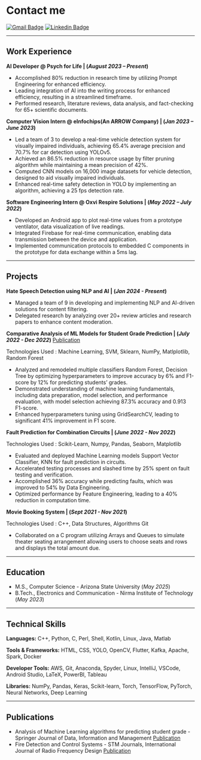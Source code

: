 # Contact me 
[![Gmail Badge](https://img.shields.io/badge/-spalkhiw@asu.edu-c14438?style=flat-square&logo=Gmail&logoColor=white&link=mailto:spalkhiw@asu.edu)](mailto:spalkhiw@asu.edu)
[![Linkedin Badge](https://img.shields.io/badge/-sparshpalkhiwala-blue?style=flat-square&logo=Linkedin&logoColor=white&link=https://www.linkedin.com/in/sparsh-palkhiwala/)](https://www.linkedin.com/in/sparsh-palkhiwala/)


--- 
## Work Experience

**AI Developer @ Psych for Life | (_August 2023 – Present_)**
- Accomplished 80% reduction in research time by utilizing Prompt Engineering for enhanced efficiency.
- Leading integration of AI into the writing process for enhanced efficiency, resulting in a streamlined timeframe.
- Performed research, literature reviews, data analysis, and fact-checking for 65+ scientific documents.

**Computer Vision Intern @ eInfochips(An ARROW Company) |  (_Jan 2023 – June 2023_)**
- Led a team of 3 to develop a real-time vehicle detection system for visually impaired individuals, achieving 65.4% average precision and 70.7% for car detection using YOLOv5.
- Achieved an 86.5% reduction in resource usage by filter pruning algorithm while maintaining a mean precision of 42%.
- Computed CNN models on 16,000 image datasets for vehicle detection, designed to aid visually impaired individuals.
- Enhanced real-time safety detection in YOLO by implementing an algorithm, achieving a 25 fps detection rate.

**Software Engineering Intern @ Oxvi Respire Solutions | (_May 2022 – July 2022_)**
- Developed an Android app to plot real-time values from a prototype ventilator, data visualization of live readings.
- Integrated Firebase for real-time communication, enabling data transmission between the device and application.
- Implemented communication protocols to embedded C components in the prototype for data exchange within a 5ms lag.

---

## Projects

**Hate Speech Detection using NLP and AI | (_Jan 2024 - Present_)**
- Managed a team of 9 in developing and implementing NLP and AI-driven solutions for content filtering.
- Delegated research by analyzing over 20+ review articles and research papers to enhance content moderation.

**Comparative Analysis of ML Models for Student Grade Prediction  | (_July 2022 - Dec 2022_)** [Publication](https://link.springer.com/article/10.1007/s42488-022-00078-2)

Technologies Used : Machine Learning, SVM, Sklearn, NumPy, Matlplotlib, Random Forest
- Analyzed and remodeled multiple classifiers Random Forest, Decision Tree by optimizing hyperparameters to improve accuracy by 6% and F1-score by 12% for predicting students’ grades.
- Demonstrated understanding of machine learning fundamentals, including data preparation, model selection, and performance evaluation, with model selection achieving 87.3% accuracy and 0.913 F1-score.
- Enhanced hyperparameters tuning using GridSearchCV, leading to significant 41% improvement in F1 score.

**Fault Prediction for Combination Circuits | (_June 2022 - Nov 2022_)**

Technologies Used : Scikit-Learn, Numpy, Pandas, Seaborn, Matplotlib 
- Evaluated and deployed Machine Learning models Support Vector Classifier, KNN for fault prediction in circuits.
- Accelerated testing processes and slashed time by 25% spent on fault testing and verification.
- Accomplished 36% accuracy while predicting faults, which was improved to 54% by Data Engineering.
- Optimized performance by Feature Engineering, leading to a 40% reduction in computation time.

**Movie Booking System | (_Sept 2021 - Nov 2021_)**

Technologies Used : C++, Data Structures, Algorithms Git
- Collaborated on a C program utilizing Arrays and Queues to simulate theater seating arrangement allowing users to choose seats and rows and displays the total amount due.

---

## Education
- M.S., Computer Science - Arizona State University (_May 2025_)	 			        		
- B.Tech., Electronics and Communication - Nirma Institute of Technology (_May 2023_)

---

## Technical Skills
**Languages:** 
C++, Python, C, Perl, Shell, Kotlin, Linux, Java, Matlab

**Tools & Frameworks:**
HTML, CSS, YOLO, OpenCV, Flutter, Kafka, Apache, Spark, Docker

**Developer Tools:**
AWS, Git, Anaconda, Spyder, Linux, IntelliJ, VSCode, Android Studio, LaTeX, PowerBI, Tableau

**Libraries:**
NumPy, Pandas, Keras, Scikit-learn, Torch, TensorFlow, PyTorch, Neural Networks, Deep Learning

---
## Publications
- Analysis of Machine Learning algorithms for predicting student grade - Springer Journal of Data, Information and Management [Publication](https://link.springer.com/article/10.1007/s42488-022-00078-2)
- Fire Detection and Control Systems - STM Journals, International Journal of Radio Frequency Design [Publication](https://ecc.journalspub.info/index.php?journal=JRFD&page=article&op=view&path%5B%5D=1678)




